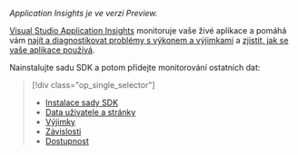 
*Application Insights je ve verzi Preview.*

<a name="selector1"></a>

[Visual Studio Application Insights](../articles/application-insights/app-insights-overview.md) monitoruje vaše živé aplikace a pomáhá vám [najít a diagnostikovat problémy s výkonem a výjimkami](../articles/application-insights/app-insights-detect-triage-diagnose.md) a [zjistit, jak se vaše aplikace používá](../articles/application-insights/app-insights-overview-usage.md). 

Nainstalujte sadu SDK a potom přidejte monitorování ostatních dat:

> [!div class="op_single_selector"]
> * [Instalace sady SDK](../articles/application-insights/app-insights-asp-net.md#selector1)
> * [Data uživatele a stránky](../articles/application-insights/app-insights-javascript.md#selector1)
> * [Výjimky](../articles/application-insights/app-insights-asp-net-exceptions.md#selector1)
> * [Závislosti](../articles/application-insights/app-insights-asp-net-dependencies.md#selector1)
> * [Dostupnost](../articles/application-insights/app-insights-monitor-web-app-availability.md#selector1)
> 
> 

<!--HONumber=Sep16_HO3-->


